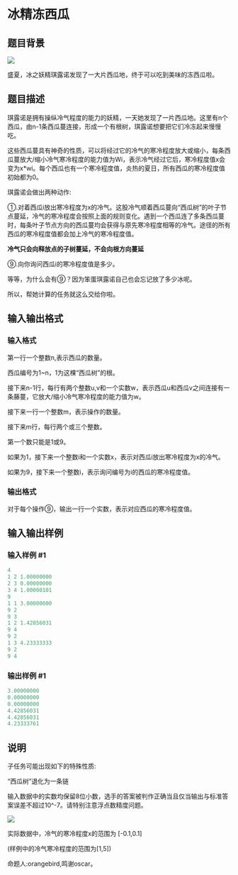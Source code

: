 # 冰精冻西瓜

## 题目背景

 ![](https://cdn.luogu.com.cn/upload/pic/5279.png)

盛夏，冰之妖精琪露诺发现了一大片西瓜地，终于可以吃到美味的冻西瓜啦。

## 题目描述

琪露诺是拥有操纵冷气程度的能力的妖精，一天她发现了一片西瓜地。这里有n个西瓜，由n-1条西瓜蔓连接，形成一个有根树，琪露诺想要把它们冷冻起来慢慢吃。

这些西瓜蔓具有神奇的性质，可以将经过它的冷气的寒冷程度放大或缩小，每条西瓜蔓放大/缩小冷气寒冷程度的能力值为Wi，表示冷气经过它后，寒冷程度值x会变为x\*wi。每个西瓜也有一个寒冷程度值，炎热的夏日，所有西瓜的寒冷程度值初始都为0。

琪露诺会做出两种动作:

①.对着西瓜i放出寒冷程度为x的冷气。这股冷气顺着西瓜蔓向“西瓜树”的叶子节点蔓延，冷气的寒冷程度会按照上面的规则变化。遇到一个西瓜连了多条西瓜蔓时，每条叶子节点方向的西瓜蔓均会获得与原先寒冷程度相等的冷气。途径的所有西瓜的寒冷程度值都会加上冷气的寒冷程度值。

**冷气只会向释放点的子树蔓延，不会向根方向蔓延**

⑨.向你询问西瓜i的寒冷程度值是多少。

等等，为什么会有⑨？因为笨蛋琪露诺自己也会忘记放了多少冰呢。

所以，帮她计算的任务就这么交给你啦。

## 输入输出格式

### 输入格式

第一行一个整数n,表示西瓜的数量。

西瓜编号为1~n，1为这棵“西瓜树”的根。

接下来n-1行，每行有两个整数u,v和一个实数w，表示西瓜u和西瓜v之间连接有一条藤蔓，它放大/缩小冷气寒冷程度的能力值为w。

接下来一行一个整数m，表示操作的数量。

接下来m行，每行两个或三个整数。

第一个数只能是1或9。

如果为1，接下来一个整数i和一个实数x，表示对西瓜i放出寒冷程度为x的冷气。

如果为9，接下来一个整数i，表示询问编号为i的西瓜的寒冷程度值。

### 输出格式

对于每个操作⑨，输出一行一个实数，表示对应西瓜的寒冷程度值。

## 输入输出样例

### 输入样例 #1

```cpp
4
1 2 1.00000000
2 3 0.00000000
3 4 1.00000101
9
1 1 3.00000000
9 2
9 3
1 2 1.42856031
9 4
9 2
1 3 4.23333333
9 2
9 4
```


### 输出样例 #1

```cpp
3.00000000
0.00000000
0.00000000
4.42856031
4.42856031
4.23333761
```


## 说明

子任务可能出现如下的特殊性质:

“西瓜树”退化为一条链

输入数据中的实数均保留8位小数，选手的答案被判作正确当且仅当输出与标准答案误差不超过10^-7。请特别注意浮点数精度问题。

![](https://cdn.luogu.com.cn/upload/pic/5278.png)

实际数据中，冷气的寒冷程度x的范围为 [-0.1,0.1]

(样例中的冷气寒冷程度的范围为[1,5])

命题人:orangebird,鸣谢oscar。


